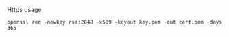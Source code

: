 Https usage

```shell
openssl req -newkey rsa:2048 -x509 -keyout key.pem -out cert.pem -days 365
```
